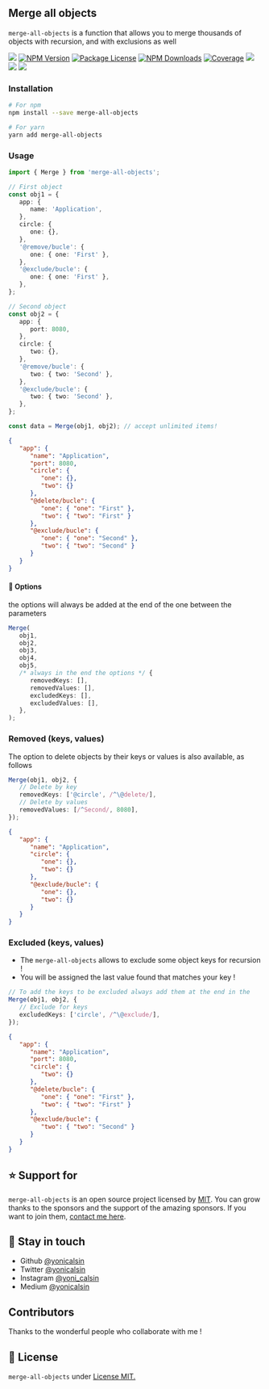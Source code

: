 ## Merge all objects

`merge-all-objects` is a function that allows you to merge thousands of objects with recursion, and with exclusions as well

<a href="https://github.com/yonicalsin/merge-all-objects"><img src="https://img.shields.io/spiget/stars/1000?color=brightgreen&label=Star&logo=github" /></a>
<a href="https://www.npmjs.com/merge-all-objects" target="_blank">
<img src="https://img.shields.io/npm/v/merge-all-objects" alt="NPM Version" /></a>
<a href="https://www.npmjs.com/merge-all-objects" target="_blank">
<img src="https://img.shields.io/npm/l/merge-all-objects" alt="Package License" /></a>
<a href="https://www.npmjs.com/merge-all-objects" target="_blank">
<img src="https://img.shields.io/npm/dm/merge-all-objects" alt="NPM Downloads" /></a>
<a href="https://github.com/yonicalsin/merge-all-objects" target="_blank">
<img src="https://s3.amazonaws.com/assets.coveralls.io/badges/coveralls_95.svg" alt="Coverage" /></a>
<a href="https://github.com/yonicalsin/merge-all-objects"><img src="https://img.shields.io/badge/Github%20Page-merge.all.objects-yellow?style=flat-square&logo=github" /></a>
<a href="https://github.com/yonicalsin"><img src="https://img.shields.io/badge/Author-Yoni%20Calsin-blueviolet?style=flat-square&logo=appveyor" /></a>
<a href="https://twitter.com/yonicalsin" target="_blank">
<img src="https://img.shields.io/twitter/follow/yonicalsin.svg?style=social&label=Follow"></a>

### Installation

```bash
# For npm
npm install --save merge-all-objects

# For yarn
yarn add merge-all-objects
```

### Usage

```ts
import { Merge } from 'merge-all-objects';

// First object
const obj1 = {
   app: {
      name: 'Application',
   },
   circle: {
      one: {},
   },
   '@remove/bucle': {
      one: { one: 'First' },
   },
   '@exclude/bucle': {
      one: { one: 'First' },
   },
};

// Second object
const obj2 = {
   app: {
      port: 8080,
   },
   circle: {
      two: {},
   },
   '@remove/bucle': {
      two: { two: 'Second' },
   },
   '@exclude/bucle': {
      two: { two: 'Second' },
   },
};

const data = Merge(obj1, obj2); // accept unlimited items!
```

```json
{
   "app": {
      "name": "Application",
      "port": 8080,
      "circle": {
         "one": {},
         "two": {}
      },
      "@delete/bucle": {
         "one": { "one": "First" },
         "two": { "two": "First" }
      },
      "@exclude/bucle": {
         "one": { "one": "Second" },
         "two": { "two": "Second" }
      }
   }
}
```

#### 🎁 Options

the options will always be added at the end of the one between the parameters

```ts
Merge(
   obj1,
   obj2,
   obj3,
   obj4,
   obj5,
   /* always in the end the options */ {
      removedKeys: [],
      removedValues: [],
      excludedKeys: [],
      excludedValues: [],
   },
);
```

### Removed (keys, values)

The option to delete objects by their keys or values is also available, as follows

```ts
Merge(obj1, obj2, {
   // Delete by key
   removedKeys: ['@circle', /^\@delete/],
   // Delete by values
   removedValues: [/^Second/, 8080],
});
```

```json
{
   "app": {
      "name": "Application",
      "circle": {
         "one": {},
         "two": {}
      },
      "@exclude/bucle": {
         "one": {},
         "two": {}
      }
   }
}
```

### Excluded (keys, values)

-  The `merge-all-objects` allows to exclude some object keys for recursion !
-  You will be assigned the last value found that matches your key !

```ts
// To add the keys to be excluded always add them at the end in the
Merge(obj1, obj2, {
   // Exclude for keys
   excludedKeys: ['circle', /^\@exclude/],
});
```

```json
{
   "app": {
      "name": "Application",
      "port": 8080,
      "circle": {
         "two": {}
      },
      "@delete/bucle": {
         "one": { "one": "First" },
         "two": { "two": "First" }
      },
      "@exclude/bucle": {
         "two": { "two": "Second" }
      }
   }
}
```

## ⭐ Support for

`merge-all-objects` is an open source project licensed by [MIT](LICENSE). You can grow thanks to the sponsors and the support of the amazing sponsors. If you want to join them, [contact me here](mailto:helloyonicb@gmail.com).

## 🎩 Stay in touch

-  Github [@yonicalsin](https://github.com/yonicalsin)
-  Twitter [@yonicalsin](https://twitter.com/yonicalsin)
-  Instagram [@yoni_calsin](https://instagram.com/yoni_calsin)
-  Medium [@yonicalsin](https://medium.com/yonicalsin)

## Contributors

Thanks to the wonderful people who collaborate with me !

## 📜 License

`merge-all-objects` under [License MIT.](LICENSE)
